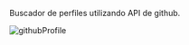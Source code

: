 Buscador de perfiles utilizando API de github.

![githubProfile](https://github.com/ezomoza/Github-profile/assets/114027093/b3f05baa-faea-43a2-a64b-03ee170c3119)
